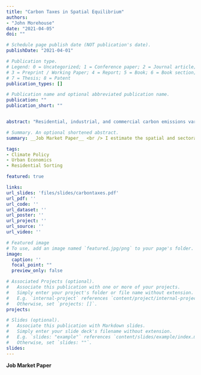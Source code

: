 ```yaml
---
title: "Carbon Taxes in Spatial Equilibrium"
authors:
- "John Morehouse"
date: "2021-04-05"
doi: ""

# Schedule page publish date (NOT publication's date).
publishDate: "2021-04-01"

# Publication type.
# Legend: 0 = Uncategorized; 1 = Conference paper; 2 = Journal article;
# 3 = Preprint / Working Paper; 4 = Report; 5 = Book; 6 = Book section;
# 7 = Thesis; 8 = Patent
publication_types: []

# Publication name and optional abbreviated publication name.
publication: ""
publication_short: ""


abstract: "Residential, industrial, and commercial carbon emissions vary substantially throughout the U.S. This variation is primarily due to differences in industrial and residential energy consumption across cities. Recent empirical evidence suggests that carbon taxation differentially affects wages across sectors. To assess the spatial and sectoral equity-efficiency tradeoff with carbon taxation, I develop and estimate a quantitative general equilibrium model. After estimating the model's structural parameters, I simulate various carbon pricing policy regimes. The model separately identifies two effects of carbon taxes on wages: direct effects (via output reduction and input substitution) and indirect impacts (via workers sorting across cities and sectors). Preliminary results suggest that the burden of carbon pricing disproportionately falls on low-income individuals with significant heterogeneity across cities and sectors."

# Summary. An optional shortened abstract.
summary: __Job Market Paper__ <br /> I estimate the spatial and sectoral distribution of incidence from carbon pricing by developing and estimating a quantitative spatial equilibrium model. The model highlights an equity-efficiency tradeoff that is unique to carbon taxes in a spatial setting.

tags:
- Climate Policy
- Urban Economics
- Residential Sorting

featured: true

links:
url_slides: 'files/slides/carbontaxes.pdf'
url_pdf: ''
url_code: ''
url_dataset: ''
url_poster: ''
url_project: ''
url_source: ''
url_video: ''

# Featured image
# To use, add an image named `featured.jpg/png` to your page's folder. 
image:
  caption: ''
  focal_point: ""
  preview_only: false

# Associated Projects (optional).
#   Associate this publication with one or more of your projects.
#   Simply enter your project's folder or file name without extension.
#   E.g. `internal-project` references `content/project/internal-project/index.md`.
#   Otherwise, set `projects: []`.
projects:

# Slides (optional).
#   Associate this publication with Markdown slides.
#   Simply enter your slide deck's filename without extension.
#   E.g. `slides: "example"` references `content/slides/example/index.md`.
#   Otherwise, set `slides: ""`.
slides: 
---
```


__Job Market Paper__ 